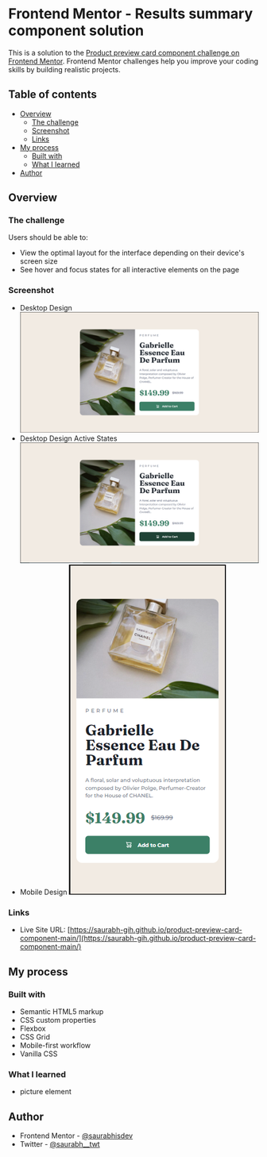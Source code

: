 # Frontend Mentor - Results summary component solution

This is a solution to the [Product preview card component challenge on Frontend Mentor](https://www.frontendmentor.io/challenges/product-preview-card-component-GO7UmttRfa). Frontend Mentor challenges help you improve your coding skills by building realistic projects.

## Table of contents

- [Overview](#overview)
  - [The challenge](#the-challenge)
  - [Screenshot](#screenshot)
  - [Links](#links)
- [My process](#my-process)
  - [Built with](#built-with)
  - [What I learned](#what-i-learned)
- [Author](#author)

## Overview

### The challenge

Users should be able to:

- View the optimal layout for the interface depending on their device's screen size
- See hover and focus states for all interactive elements on the page

### Screenshot

* Desktop Design
![desktop-design](./screenshot/desktop-design.png)
* Desktop Design Active States
![desktop-design-active-states](./screenshot/desktop-design-active-states.png)
* Mobile Design
![mobile-design](./screenshot/mobile-design.png)

### Links

- Live Site URL: [https://saurabh-gih.github.io/product-preview-card-component-main/](https://saurabh-gih.github.io/product-preview-card-component-main/)

## My process

### Built with

- Semantic HTML5 markup
- CSS custom properties
- Flexbox
- CSS Grid
- Mobile-first workflow
- Vanilla CSS

### What I learned

- picture element

## Author

- Frontend Mentor - [@saurabhisdev](https://www.frontendmentor.io/profile/saurabhisdev)
- Twitter - [@saurabh__twt](https://twitter.com/saurabh__twt)
